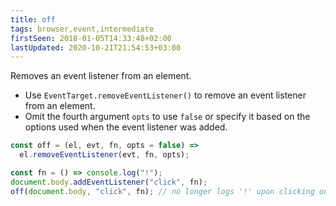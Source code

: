 ```yaml
---
title: off
tags: browser,event,intermediate
firstSeen: 2018-01-05T14:33:48+02:00
lastUpdated: 2020-10-21T21:54:53+03:00
---
```


Removes an event listener from an element.

- Use `EventTarget.removeEventListener()` to remove an event listener from an element.
- Omit the fourth argument `opts` to use `false` or specify it based on the options used when the event listener was added.

```js
const off = (el, evt, fn, opts = false) =>
  el.removeEventListener(evt, fn, opts);
```

```js
const fn = () => console.log("!");
document.body.addEventListener("click", fn);
off(document.body, "click", fn); // no longer logs '!' upon clicking on the page
```
